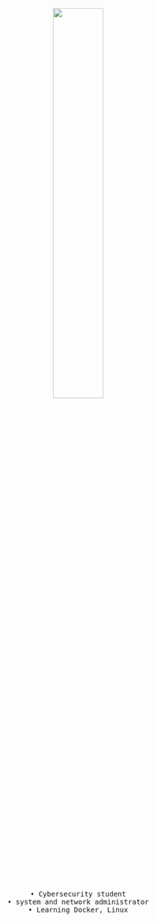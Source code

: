 <div align="center">
<img src="https://readme-typing-svg.demolab.com/?font=Roboto+Slab&pause=1000&color=0e37eff&center=true&random=true&lines=Cybersecurity+student;system+and+network+administrator;Learning+Docker%2C+Linux" width="45%" />
<br><br>
<pre>
• Cybersecurity student
• system and network administrator
• Learning Docker, Linux
</pre>
</div>

